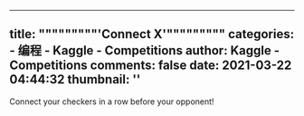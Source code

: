 
---
title: """""""""'Connect X'"""""""""
categories: 
    - 编程
    - Kaggle - Competitions
author: Kaggle - Competitions
comments: false
date: 2021-03-22 04:44:32
thumbnail: ''
---

<div>   
Connect your checkers in a row before your opponent!  
</div>
            